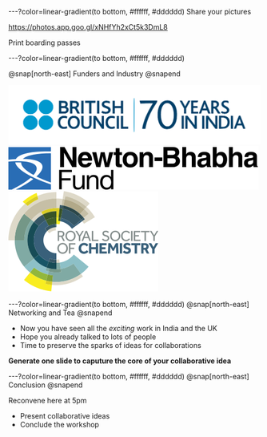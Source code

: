 ---?color=linear-gradient(to bottom, #ffffff, #dddddd)
Share your pictures

https://photos.app.goo.gl/xNHfYh2xCt5k3DmL8

Print boarding passes

---?color=linear-gradient(to bottom, #ffffff, #dddddd)

@snap[north-east]
Funders and Industry
@snapend

![BC](img/british-council-india.png)
![Newton](img/newton-bhabha-fund.png)
![RSC](img/Royal_Society_of_Chemistry.png)

---?color=linear-gradient(to bottom, #ffffff, #dddddd)
@snap[north-east]
Networking and Tea
@snapend

- Now you have seen all the *exciting* work in India and the UK
- Hope you already talked to lots of people
- Time to preserve the sparks of ideas for collaborations

**Generate one slide to caputure the core of your collaborative idea**

---?color=linear-gradient(to bottom, #ffffff, #dddddd)
@snap[north-east]
Conclusion
@snapend

Reconvene here at 5pm

- Present collaborative ideas
- Conclude the workshop

